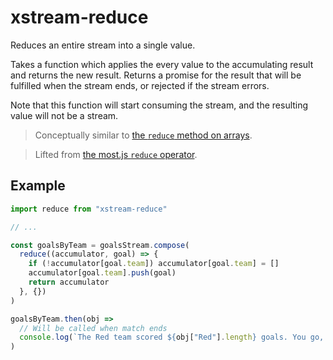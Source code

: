 # xstream-reduce

Reduces an entire stream into a single value.

Takes a function which applies the every value to the accumulating result and returns the new result.
Returns a promise for the result that will be fulfilled when the stream ends, or rejected if the stream errors.

Note that this function will start consuming the stream, and the resulting value will not be a stream.

> Conceptually similar to [the `reduce` method on arrays](https://developer.mozilla.org/en-US/docs/Web/JavaScript/Reference/Global_Objects/Array/Reduce).

> Lifted from [the most.js `reduce` operator](https://github.com/cujojs/most/blob/master/docs/api.md#reduce).

## Example

```js
import reduce from "xstream-reduce"

// ...

const goalsByTeam = goalsStream.compose(
  reduce((accumulator, goal) => {
    if (!accumulator[goal.team]) accumulator[goal.team] = []
    accumulator[goal.team].push(goal)
    return accumulator
  }, {})
)

goalsByTeam.then(obj =>
  // Will be called when match ends
  console.log(`The Red team scored ${obj["Red"].length} goals. You go, Reds!`)
)
```
